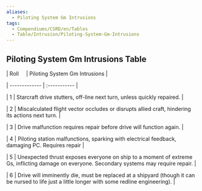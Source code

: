 ```yaml
---
aliases:
  - Piloting System Gm Intrusions
tags:
  - Compendiums/CSRD/en/Tables
  - Table/Intrusion/Piloting-System-Gm-Intrusions
---
```

    
## Piloting System Gm Intrusions Table    
|  Roll &nbsp; &nbsp; | Piloting System Gm Intrusions  |    
| ------------- | :----------- |    
| 1 | Starcraft drive stutters, off-line next turn, unless quickly repaired. |    
| 2 | Miscalculated flight vector occludes or disrupts allied craft, hindering its actions next turn. |    
| 3 | Drive malfunction requires repair before drive will function again. |    
| 4 | Piloting station malfunctions, sparking with electrical feedback, damaging PC. Requires repair |    
| 5 | Unexpected thrust exposes everyone on ship to a moment of extreme Gs, inflicting damage on everyone. Secondary systems may require repair. |    
| 6 | Drive will imminently die, must be replaced at a shipyard (though it can be nursed to life just a little longer with some redline engineering). |